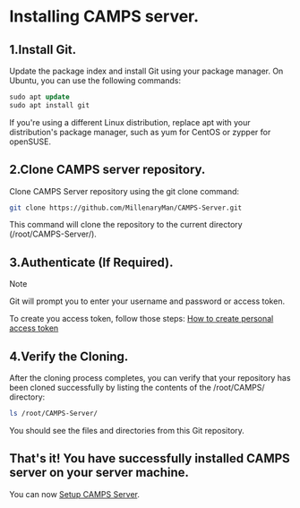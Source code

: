 # Installing CAMPS server.

## 1.Install Git.
Update the package index and install Git using your package manager. On Ubuntu, you can use the following commands:
```sql
sudo apt update
sudo apt install git
```
If you're using a different Linux distribution, replace apt with your distribution's package manager, such as yum for CentOS or zypper for openSUSE.

## 2.Clone CAMPS server repository.
Clone CAMPS Server repository using the git clone command:
```bash
git clone https://github.com/MillenaryMan/CAMPS-Server.git
```
This command will clone the repository to the current directory (/root/CAMPS-Server/).

## 3.Authenticate (If Required).
> [!NOTE]
> Git will prompt you to enter your username and password or access token.
> 
> To create you access token, follow those steps: [How to create personal access token](https://docs.github.com/en/authentication/keeping-your-account-and-data-secure/managing-your-personal-access-tokens)

## 4.Verify the Cloning.
After the cloning process completes, you can verify that your repository has been cloned successfully by listing the contents of the /root/CAMPS/ directory:
```bash
ls /root/CAMPS-Server/
```
You should see the files and directories from this Git repository.

## That's it! You have successfully installed CAMPS server on your server machine. 
You can now [Setup CAMPS Server](https://github.com/MillenaryMan/CAMPS-Server/blob/main/Setup%20Server.md).

